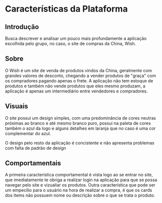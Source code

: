 # Características da Plataforma 

## Introdução
Busca descrever e analisar um pouco mais profundamente a aplicação escolhida pelo grupo, no caso, o site de compras da China, Wish.

## Sobre
O Wish é um site de venda de produtos vindos da China, geralmente com grandes valores de desconto, chegando a vender produtos de "graça" com os compradores pagando apenas o frete. A aplicação não tem estoque de produtos e também não vende produtos que eles mesmo produzam, a aplicação é apenas um intermediário entre vendedores e compradores.

## Visuais

O site possui um design simples, com uma predominância de cores neutras próximas ao branco e até mesmo branco puro, possui na paleta de cores também o azul da logo e alguns detalhes em laranja que no caso é uma cor complementar do azul.

O design pelo resto da aplicação é concistente e não apresenta problemas com falta de padrão de design

## Comportamentais

A primeira característica comportamental é vista logo ao se entrar no site, que imediatamente te obriga a realizar login na aplicação para que se possa navegar pelo site e vizualiar os produtos. Outra característica que pode ser um empecílio para o usuário na hora de realizar a compra, é que os cards dos items não possuem nome ou descrição sobre o que se trata o produto.
